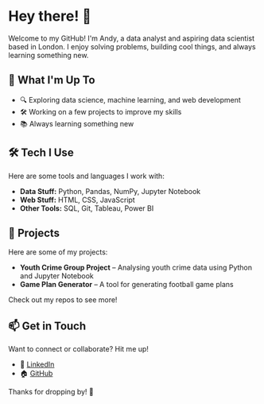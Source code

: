 # Hey there! 👋  

Welcome to my GitHub! I'm Andy, a data analyst and aspiring data scientist based in London. I enjoy solving problems, building cool things, and always learning something new.  

## 🚀 What I'm Up To  
- 🔍 Exploring data science, machine learning, and web development  
- 🛠 Working on a few projects to improve my skills  
- 📚 Always learning something new  

## 🛠 Tech I Use  
Here are some tools and languages I work with:  
- **Data Stuff:** Python, Pandas, NumPy, Jupyter Notebook  
- **Web Stuff:** HTML, CSS, JavaScript  
- **Other Tools:** SQL, Git, Tableau, Power BI  

## 📂 Projects  
Here are some of my projects:  
- **Youth Crime Group Project** – Analysing youth crime data using Python and Jupyter Notebook  
- **Game Plan Generator** – A tool for generating football game plans  

Check out my repos to see more!  

## 📫 Get in Touch  
Want to connect or collaborate? Hit me up!  
- 💼 [LinkedIn](https://uk.linkedin.com/in/ancdesign)  
- 🏠 [GitHub](https://github.com/ancdesignhk)  

Thanks for dropping by! 🚀  
